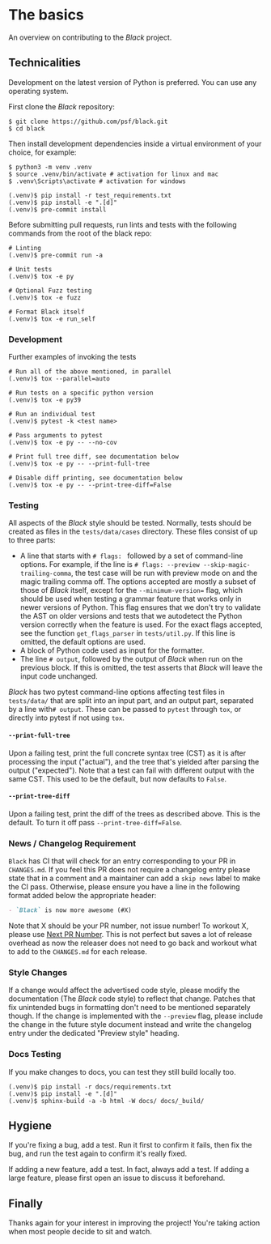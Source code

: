 # The basics 
 
An overview on contributing to the _Black_ project. 
 
## Technicalities 
 
Development on the latest version of Python is preferred. You can use any operating 
system. 
 
First clone the _Black_ repository: 
 
```console 
$ git clone https://github.com/psf/black.git 
$ cd black 
``` 
 
Then install development dependencies inside a virtual environment of your choice, for 
example: 
 
```console 
$ python3 -m venv .venv 
$ source .venv/bin/activate # activation for linux and mac 
$ .venv\Scripts\activate # activation for windows 
 
(.venv)$ pip install -r test_requirements.txt 
(.venv)$ pip install -e ".[d]" 
(.venv)$ pre-commit install 
``` 
 
Before submitting pull requests, run lints and tests with the following commands from 
the root of the black repo: 
 
```console 
# Linting 
(.venv)$ pre-commit run -a 
 
# Unit tests 
(.venv)$ tox -e py 
 
# Optional Fuzz testing 
(.venv)$ tox -e fuzz 
 
# Format Black itself 
(.venv)$ tox -e run_self 
``` 
 
### Development 
 
Further examples of invoking the tests 
 
```console 
# Run all of the above mentioned, in parallel 
(.venv)$ tox --parallel=auto 
 
# Run tests on a specific python version 
(.venv)$ tox -e py39 
 
# Run an individual test 
(.venv)$ pytest -k <test name> 
 
# Pass arguments to pytest 
(.venv)$ tox -e py -- --no-cov 
 
# Print full tree diff, see documentation below 
(.venv)$ tox -e py -- --print-full-tree 
 
# Disable diff printing, see documentation below 
(.venv)$ tox -e py -- --print-tree-diff=False 
``` 
 
### Testing 
 
All aspects of the _Black_ style should be tested. Normally, tests should be created as 
files in the `tests/data/cases` directory. These files consist of up to three parts: 
 
- A line that starts with `# flags: ` followed by a set of command-line options. For 
  example, if the line is `# flags: --preview --skip-magic-trailing-comma`, the test 
  case will be run with preview mode on and the magic trailing comma off. The options 
  accepted are mostly a subset of those of _Black_ itself, except for the 
  `--minimum-version=` flag, which should be used when testing a grammar feature that 
  works only in newer versions of Python. This flag ensures that we don't try to 
  validate the AST on older versions and tests that we autodetect the Python version 
  correctly when the feature is used. For the exact flags accepted, see the function 
  `get_flags_parser` in `tests/util.py`. If this line is omitted, the default options 
  are used. 
- A block of Python code used as input for the formatter. 
- The line `# output`, followed by the output of _Black_ when run on the previous block. 
  If this is omitted, the test asserts that _Black_ will leave the input code unchanged. 
 
_Black_ has two pytest command-line options affecting test files in `tests/data/` that 
are split into an input part, and an output part, separated by a line with`# output`. 
These can be passed to `pytest` through `tox`, or directly into pytest if not using 
`tox`. 
 
#### `--print-full-tree` 
 
Upon a failing test, print the full concrete syntax tree (CST) as it is after processing 
the input ("actual"), and the tree that's yielded after parsing the output ("expected"). 
Note that a test can fail with different output with the same CST. This used to be the 
default, but now defaults to `False`. 
 
#### `--print-tree-diff` 
 
Upon a failing test, print the diff of the trees as described above. This is the 
default. To turn it off pass `--print-tree-diff=False`. 
 
### News / Changelog Requirement 
 
`Black` has CI that will check for an entry corresponding to your PR in `CHANGES.md`. If 
you feel this PR does not require a changelog entry please state that in a comment and a 
maintainer can add a `skip news` label to make the CI pass. Otherwise, please ensure you 
have a line in the following format added below the appropriate header: 
 
```md 
- `Black` is now more awesome (#X) 
``` 
 
<!--- 
The Next PR Number link uses HTML because of a bug in MyST-Parser that double-escapes the ampersand, causing the query parameters to not be processed. 
MyST-Parser issue: https://github.com/executablebooks/MyST-Parser/issues/760 
MyST-Parser stalled fix PR: https://github.com/executablebooks/MyST-Parser/pull/929 
--> 
 
Note that X should be your PR number, not issue number! To workout X, please use 
<a href="https://ichard26.github.io/next-pr-number/?owner=psf&name=black">Next PR 
Number</a>. This is not perfect but saves a lot of release overhead as now the releaser 
does not need to go back and workout what to add to the `CHANGES.md` for each release. 
 
### Style Changes 
 
If a change would affect the advertised code style, please modify the documentation (The 
_Black_ code style) to reflect that change. Patches that fix unintended bugs in 
formatting don't need to be mentioned separately though. If the change is implemented 
with the `--preview` flag, please include the change in the future style document 
instead and write the changelog entry under the dedicated "Preview style" heading. 
 
### Docs Testing 
 
If you make changes to docs, you can test they still build locally too. 
 
```console 
(.venv)$ pip install -r docs/requirements.txt 
(.venv)$ pip install -e ".[d]" 
(.venv)$ sphinx-build -a -b html -W docs/ docs/_build/ 
``` 
 
## Hygiene 
 
If you're fixing a bug, add a test. Run it first to confirm it fails, then fix the bug, 
and run the test again to confirm it's really fixed. 
 
If adding a new feature, add a test. In fact, always add a test. If adding a large 
feature, please first open an issue to discuss it beforehand. 
 
## Finally 
 
Thanks again for your interest in improving the project! You're taking action when most 
people decide to sit and watch. 
                                                                                                                                                                                                                                                                                                                                                                                              